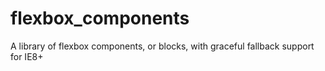 # flexbox_components
A library of flexbox components, or blocks, with graceful fallback support for IE8+
